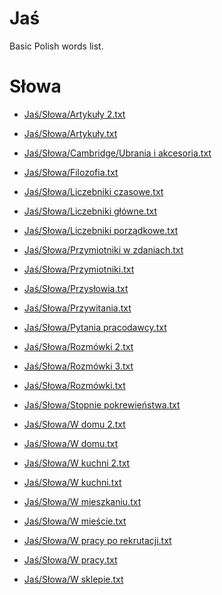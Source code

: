 Jaś
===

Basic Polish words list.

# Słowa

* [Jaś/Słowa/Artykuły 2.txt](</Jaś/Słowa/Artykuły 2.txt>)

* [Jaś/Słowa/Artykuły.txt](</Jaś/Słowa/Artykuły.txt>)

* [Jaś/Słowa/Cambridge/Ubrania i akcesoria.txt](</Jaś/Słowa/Cambridge/Ubrania i akcesoria.txt>)

* [Jaś/Słowa/Filozofia.txt](</Jaś/Słowa/Filozofia.txt>)

* [Jaś/Słowa/Liczebniki czasowe.txt](</Jaś/Słowa/Liczebniki czasowe.txt>)

* [Jaś/Słowa/Liczebniki główne.txt](</Jaś/Słowa/Liczebniki główne.txt>)

* [Jaś/Słowa/Liczebniki porządkowe.txt](</Jaś/Słowa/Liczebniki porządkowe.txt>)

* [Jaś/Słowa/Przymiotniki w zdaniach.txt](</Jaś/Słowa/Przymiotniki w zdaniach.txt>)

* [Jaś/Słowa/Przymiotniki.txt](</Jaś/Słowa/Przymiotniki.txt>)

* [Jaś/Słowa/Przysłowia.txt](</Jaś/Słowa/Przysłowia.txt>)

* [Jaś/Słowa/Przywitania.txt](</Jaś/Słowa/Przywitania.txt>)

* [Jaś/Słowa/Pytania pracodawcy.txt](</Jaś/Słowa/Pytania pracodawcy.txt>)

* [Jaś/Słowa/Rozmówki 2.txt](</Jaś/Słowa/Rozmówki 2.txt>)

* [Jaś/Słowa/Rozmówki 3.txt](</Jaś/Słowa/Rozmówki 3.txt>)

* [Jaś/Słowa/Rozmówki.txt](</Jaś/Słowa/Rozmówki.txt>)

* [Jaś/Słowa/Stopnie pokrewieństwa.txt](</Jaś/Słowa/Stopnie pokrewieństwa.txt>)

* [Jaś/Słowa/W domu 2.txt](</Jaś/Słowa/W domu 2.txt>)

* [Jaś/Słowa/W domu.txt](</Jaś/Słowa/W domu.txt>)

* [Jaś/Słowa/W kuchni 2.txt](</Jaś/Słowa/W kuchni 2.txt>)

* [Jaś/Słowa/W kuchni.txt](</Jaś/Słowa/W kuchni.txt>)

* [Jaś/Słowa/W mieszkaniu.txt](</Jaś/Słowa/W mieszkaniu.txt>)

* [Jaś/Słowa/W mieście.txt](</Jaś/Słowa/W mieście.txt>)

* [Jaś/Słowa/W pracy po rekrutacji.txt](</Jaś/Słowa/W pracy po rekrutacji.txt>)

* [Jaś/Słowa/W pracy.txt](</Jaś/Słowa/W pracy.txt>)

* [Jaś/Słowa/W sklepie.txt](</Jaś/Słowa/W sklepie.txt>)

